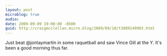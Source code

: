 ```yaml
---
layout: post
microblog: true
audio: 
date: 2009-09-09 19:00:00 -0500
guid: http://craigmcclellan.micro.blog/2009/09/10/t3889149903.html
---
```

Just beat @jontaymartin in some raquetball and saw Vince Gill at the Y.  It's been a good morning thus far.
